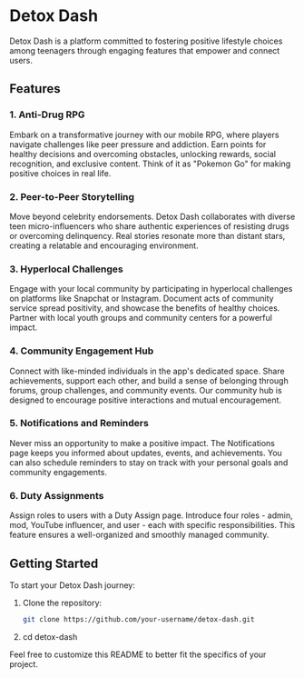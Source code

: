 # Detox Dash

Detox Dash is a platform committed to fostering positive lifestyle choices among teenagers through engaging features that empower and connect users.


## Features

### 1. Anti-Drug RPG
Embark on a transformative journey with our mobile RPG, where players navigate challenges like peer pressure and addiction. Earn points for healthy decisions and overcoming obstacles, unlocking rewards, social recognition, and exclusive content. Think of it as "Pokemon Go" for making positive choices in real life.

### 2. Peer-to-Peer Storytelling
Move beyond celebrity endorsements. Detox Dash collaborates with diverse teen micro-influencers who share authentic experiences of resisting drugs or overcoming delinquency. Real stories resonate more than distant stars, creating a relatable and encouraging environment.

### 3. Hyperlocal Challenges
Engage with your local community by participating in hyperlocal challenges on platforms like Snapchat or Instagram. Document acts of community service spread positivity, and showcase the benefits of healthy choices. Partner with local youth groups and community centers for a powerful impact.

### 4. Community Engagement Hub
Connect with like-minded individuals in the app's dedicated space. Share achievements, support each other, and build a sense of belonging through forums, group challenges, and community events. Our community hub is designed to encourage positive interactions and mutual encouragement.

### 5. Notifications and Reminders
Never miss an opportunity to make a positive impact. The Notifications page keeps you informed about updates, events, and achievements. You can also schedule reminders to stay on track with your personal goals and community engagements.

### 6. Duty Assignments
Assign roles to users with a Duty Assign page. Introduce four roles - admin, mod, YouTube influencer, and user - each with specific responsibilities. This feature ensures a well-organized and smoothly managed community.

## Getting Started

To start your Detox Dash journey:
1. Clone the repository:
   ```bash
   git clone https://github.com/your-username/detox-dash.git
2. cd detox-dash

Feel free to customize this README to better fit the specifics of your project.
